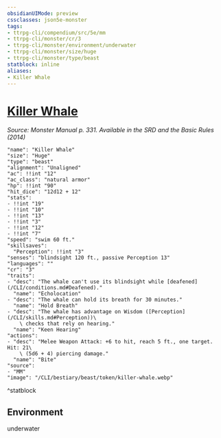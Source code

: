 ```yaml
---
obsidianUIMode: preview
cssclasses: json5e-monster
tags:
- ttrpg-cli/compendium/src/5e/mm
- ttrpg-cli/monster/cr/3
- ttrpg-cli/monster/environment/underwater
- ttrpg-cli/monster/size/huge
- ttrpg-cli/monster/type/beast
statblock: inline
aliases:
- Killer Whale
---
```

# [Killer Whale](CLI/bestiary/beast/killer-whale.md)
*Source: Monster Manual p. 331. Available in the <span title='Systems Reference Document (5.1)'>SRD</span> and the Basic Rules (2014)*  

```statblock
"name": "Killer Whale"
"size": "Huge"
"type": "beast"
"alignment": "Unaligned"
"ac": !!int "12"
"ac_class": "natural armor"
"hp": !!int "90"
"hit_dice": "12d12 + 12"
"stats":
- !!int "19"
- !!int "10"
- !!int "13"
- !!int "3"
- !!int "12"
- !!int "7"
"speed": "swim 60 ft."
"skillsaves":
  "Perception": !!int "3"
"senses": "blindsight 120 ft., passive Perception 13"
"languages": ""
"cr": "3"
"traits":
- "desc": "The whale can't use its blindsight while [deafened](/CLI/conditions.md#Deafened)."
  "name": "Echolocation"
- "desc": "The whale can hold its breath for 30 minutes."
  "name": "Hold Breath"
- "desc": "The whale has advantage on Wisdom ([Perception](/CLI/skills.md#Perception))\
    \ checks that rely on hearing."
  "name": "Keen Hearing"
"actions":
- "desc": "Melee Weapon Attack: +6 to hit, reach 5 ft., one target. Hit: 21\
    \ (5d6 + 4) piercing damage."
  "name": "Bite"
"source":
- "MM"
"image": "/CLI/bestiary/beast/token/killer-whale.webp"
```
^statblock

## Environment

underwater